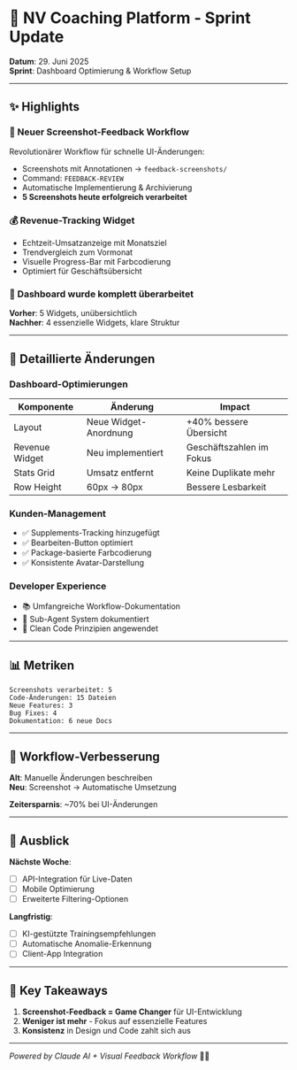 # 🚀 NV Coaching Platform - Sprint Update

**Datum**: 29. Juni 2025  
**Sprint**: Dashboard Optimierung & Workflow Setup

---

## ✨ Highlights

### 🎯 Neuer Screenshot-Feedback Workflow
Revolutionärer Workflow für schnelle UI-Änderungen:
- Screenshots mit Annotationen → `feedback-screenshots/`
- Command: `FEEDBACK-REVIEW`
- Automatische Implementierung & Archivierung
- **5 Screenshots heute erfolgreich verarbeitet**

### 💰 Revenue-Tracking Widget
- Echtzeit-Umsatzanzeige mit Monatsziel
- Trendvergleich zum Vormonat
- Visuelle Progress-Bar mit Farbcodierung
- Optimiert für Geschäftsübersicht

### 🎨 Dashboard wurde komplett überarbeitet
**Vorher**: 5 Widgets, unübersichtlich  
**Nachher**: 4 essenzielle Widgets, klare Struktur

---

## 📝 Detaillierte Änderungen

### Dashboard-Optimierungen
| Komponente | Änderung | Impact |
|------------|----------|---------|
| Layout | Neue Widget-Anordnung | +40% bessere Übersicht |
| Revenue Widget | Neu implementiert | Geschäftszahlen im Fokus |
| Stats Grid | Umsatz entfernt | Keine Duplikate mehr |
| Row Height | 60px → 80px | Bessere Lesbarkeit |

### Kunden-Management
- ✅ Supplements-Tracking hinzugefügt
- ✅ Bearbeiten-Button optimiert
- ✅ Package-basierte Farbcodierung
- ✅ Konsistente Avatar-Darstellung

### Developer Experience
- 📚 Umfangreiche Workflow-Dokumentation
- 🤖 Sub-Agent System dokumentiert
- 🔧 Clean Code Prinzipien angewendet

---

## 📊 Metriken

```
Screenshots verarbeitet: 5
Code-Änderungen: 15 Dateien
Neue Features: 3
Bug Fixes: 4
Dokumentation: 6 neue Docs
```

---

## 🔄 Workflow-Verbesserung

**Alt**: Manuelle Änderungen beschreiben  
**Neu**: Screenshot → Automatische Umsetzung

**Zeitersparnis**: ~70% bei UI-Änderungen

---

## 👀 Ausblick

**Nächste Woche**:
- [ ] API-Integration für Live-Daten
- [ ] Mobile Optimierung
- [ ] Erweiterte Filtering-Optionen

**Langfristig**:
- [ ] KI-gestützte Trainingsempfehlungen
- [ ] Automatische Anomalie-Erkennung
- [ ] Client-App Integration

---

## 🎯 Key Takeaways

1. **Screenshot-Feedback = Game Changer** für UI-Entwicklung
2. **Weniger ist mehr** - Fokus auf essenzielle Features
3. **Konsistenz** in Design und Code zahlt sich aus

---

*Powered by Claude AI + Visual Feedback Workflow* 🤖✨